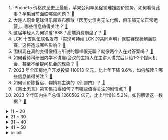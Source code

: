 1. iPhone15 价格跌至史上最低，苹果公司罕见促销难挡股价跌势，如何看待此事？苹果当前面临哪些问题？ [:link:](https://www.zhihu.com/question/639927719)
2. 大连人职业足球俱乐部宣布解散「因历史债务无法化解，俱乐部无法正常运营」，哪些信息值得关注？ [:link:](https://www.zhihu.com/question/639958449)
3. 这届年轻人为何钟爱1688？高端消费崩盘了？ [:link:](https://www.zhihu.com/question/639931897)
4. LCK 十支队伍联名发布「实现可持续 LCK 的共同声明」就联赛现状炮轰联赛，这将造成哪些影响？ [:link:](https://www.zhihu.com/question/639920932)
5. 围棋现在真的变得像柯洁所说的那样很无聊？就像两个人在对答案吗？ [:link:](https://www.zhihu.com/question/639562315)
6. 如何看待科研圈内学术讲座/会议的主持人在主讲人讲完后只给1-2个提问机会，甚至不给提问机会的现象？ [:link:](https://www.zhihu.com/question/639481422)
7. 2023 年全国房地产开发投资 110913 亿元，比上年下降 9.6%，如何解读？哪些信息值得关注？ [:link:](https://www.zhihu.com/question/639893278)
8. 如何评价陈哲远、鞠婧祎主演的《仙剑四》？ [:link:](https://www.zhihu.com/question/639922593)
9. 《黑土无言》第10集拍得如何？有哪些值得关注的剧情点？ [:link:](https://www.zhihu.com/question/639915248)
10. 2023 全年国内生产总值 1260582 亿元，比上年增长 5.2%，如何解读这一数据？ [:link:](https://www.zhihu.com/question/639892780)
<details>
<summary>11 ~ 20</summary>

11. 华中农业大学通报「教师黄某某被举报学术不端」，称启动调查程序，调查程序是怎样的？哪些信息值得关注？ [:link:](https://www.zhihu.com/question/639885875)
12. 卡塔尔亚洲杯小组赛国足 0:0 黎巴嫩，武磊错失良机，如何评价本场比赛？ [:link:](https://www.zhihu.com/question/639933231)
13. 媒体调查「美团平台给骑手大量规划『逆行』送餐路线」，或为压缩配送时间减少配送费，如何看待此事？ [:link:](https://www.zhihu.com/question/639547356)
14. 上海话里爷叔是什么意思？ [:link:](https://www.zhihu.com/question/638909250)
15. 如何评价Ubisoft 高层的表示：玩家应习惯不再“拥有”电子游戏的时代? [:link:](https://www.zhihu.com/question/639885865)
16. 南京一劳动争议案审结：「微信办公」构成加班，须支付加班工资，如何看待此事？ [:link:](https://www.zhihu.com/question/639920477)
17. 改变自己和接纳自己是矛盾的吗？ [:link:](https://www.zhihu.com/question/639867917)
18. 考古人员遇到过不可思议的事情吗？ [:link:](https://www.zhihu.com/question/286619921)
19. 文笔挑战：窗外雪，眼前人，___________怎么接？ [:link:](https://www.zhihu.com/question/639578960)
20. 俞敏洪建议一周放假两天半到三天，如何看待这一建议？ [:link:](https://www.zhihu.com/question/639763076)
</details>
<details>
<summary>21 ~ 30</summary>

21. 如果有一天，有个人跑来跟你讲：“你只是我的克隆体。”那你会萌生什么想法? [:link:](https://www.zhihu.com/question/639677829)
22. 吃得苦中苦，就能成为人上人吗? [:link:](https://www.zhihu.com/question/637473468)
23. 如何评价孙千、魏哲鸣主演的电视剧《19层》? [:link:](https://www.zhihu.com/question/639842303)
24. 新的一年，有什么缓解年龄焦虑和精神内耗的好办法？ [:link:](https://www.zhihu.com/question/639788651)
25. 1 月 18 日是腊八节，这个节日是怎么来的？为什么喝腊八粥的习俗能够流传至今？ [:link:](https://www.zhihu.com/question/639053175)
26. 如何看待本赛季在所有至少防守250次投篮的球员中，詹姆斯主防的球员命中率只有40.7%？ [:link:](https://www.zhihu.com/question/639891266)
27. 如何评价咒术回战248话？ [:link:](https://www.zhihu.com/question/639921328)
28. 怎样才能早起啊？ [:link:](https://www.zhihu.com/question/564277385)
29. 如何看待2024年广东省考公告变化？ [:link:](https://www.zhihu.com/question/639662710)
30. 凝聚态物理方向，如何有针对性的学习python？ [:link:](https://www.zhihu.com/question/620533805)
</details>
<details>
<summary>31 ~ 40</summary>

31. 为什么我感觉《乡土中国》中的理论过时了？ [:link:](https://www.zhihu.com/question/570333080)
32. 猫狗双全的家庭，你们家的猫和狗关系好不好？发生过哪些趣事？ [:link:](https://www.zhihu.com/question/626590834)
33. 养宠物人可以忍受宠物上床吗？ [:link:](https://www.zhihu.com/question/637478871)
34. 史上杀气最重的古诗词有哪些？ [:link:](https://www.zhihu.com/question/639934170)
35. 2023 年全年居民消费价格（CPI）比上年上涨 0.2% ，如何解读这一数据？ [:link:](https://www.zhihu.com/question/639893206)
36. 12 月 70 城房价出炉，商品住宅销售价格环比下降，同比有涨有降，如何解读？哪些信息值得关注？ [:link:](https://www.zhihu.com/question/639890162)
37. 生活中受益最大的好习惯是什么？ [:link:](https://www.zhihu.com/question/291913952)
38. 教师入职半年被举报不符合「人才引进」政策遭劝退，校方回应「非名校毕业生」，如何看待此事？ [:link:](https://www.zhihu.com/question/639756077)
39. 如何理解心理学教授王小华分享的「面对职场打压如何做心理调适」？ [:link:](https://www.zhihu.com/question/639759605)
40. 国足 vs 黎巴嫩评分：武磊 6.2 分连续两场全场最低，张琳芃全队最高，如果是你会如何打分？ [:link:](https://www.zhihu.com/question/639977680)
</details>
<details>
<summary>41 ~ 50</summary>

41. 国家安全机关破获数百起台湾间谍窃密案件，打掉多个台湾情治部门针对大陆布建的情报网络，哪些信息值得关注？ [:link:](https://www.zhihu.com/question/639887822)
42. 国研中心报告预测未来每十年出生人口下一个百万台阶，有何影响？哪些信息值得关注？ [:link:](https://www.zhihu.com/question/639887428)
43. 如何看待近期网上关于荣耀 Magic6 系列屏幕的争议，真机实际表现是什么样的？ [:link:](https://www.zhihu.com/question/639927237)
44. 2023 年全国城镇调查失业率平均值为 5.2%，16-24 岁调查失业率14.9%，意味着什么？ [:link:](https://www.zhihu.com/question/639893261)
45. 在旅途中你经历过哪些遗憾？ [:link:](https://www.zhihu.com/question/638918818)
46. 如何看待黄铭钧院士点赞PolarDB，称「云数据库正进入2.0时代，AI与云数据库深度结合大有可为」？ [:link:](https://www.zhihu.com/question/639917621)
47. 你觉得健身最忌讳的是什么？ [:link:](https://www.zhihu.com/question/639757701)
48. 想要处理好亲子关系，你有什么「锦囊妙计」？ [:link:](https://www.zhihu.com/question/638689337)
49. 如何理解心理学教授徐洁分享的「原生家庭概念在当下被放大是社会的进步」？ [:link:](https://www.zhihu.com/question/639789044)
50. 如何理解心理学教授蔺秀云分享的「应对父母催婚，你可以多给他们『确定感』」？ [:link:](https://www.zhihu.com/question/639789043)
</details><details>
<summary>bilibili</summary>

</details>